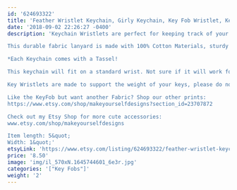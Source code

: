 ```yaml
---
id: '624693322'
title: 'Feather Wristlet Keychain, Girly Keychain, Key Fob Wristlet, Keyfob, Girly Gift, Key Wristlet, Keychain Wristlet, best friend gift, Keychain'
date: '2018-09-02 22:26:27 -0400'
description: 'Keychain Wristlets are perfect for keeping track of your keys while grocery shopping, going to the gym, or running errands. Available in super fun and cute fabrics- they also make an awesome gift for teachers, coworkers, neighbors and friends!!

This durable fabric lanyard is made with 100% Cotton Materials, sturdy interfacing, and silver hardware. Pattern of the fabric will vary with each Key Fob- no two are identical.

*Each Keychain comes with a Tassel!

This keychain will fit on a standard wrist. Not sure if it will work for you? Our Key Wristlets are made with a 12&quot; long piece of fabric, folded in half to create the look.

Key Wristlets are made to support the weight of your keys, please do not use this as a support for a purse or anything heavier than the average keychain.

Like the KeyFob but want another Fabric? Shop our other prints:
https://www.etsy.com/shop/makeyourselfdesigns?section_id=23707872

Check out my Etsy Shop for more cute accessories:
www.etsy.com/shop/makeyourselfdesigns

Item length: 5&quot;
Width: 1&quot;'
etsyLink: 'https://www.etsy.com/listing/624693322/feather-wristlet-keychain-girly-keychain?utm_source=synctostaticsite&utm_medium=api&utm_campaign=api'
price: '8.50'
image: 'img/il_570xN.1645744601_6e3r.jpg'
categories: '["Key Fobs"]'
weight: '2'
---
```

